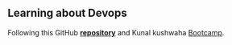 ## Learning about Devops

Following this GitHub **[repository](https://github.com/MichaelCade/90DaysOfDevOps)** and Kunal kushwaha [Bootcamp](https://www.youtube.com/playlist?list=PL9gnSGHSqcnoqBXdMwUTRod4Gi3eac2Ak).
